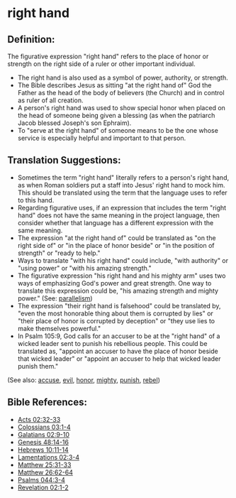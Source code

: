 # right hand #

## Definition: ##

The figurative expression "right hand" refers to the place of honor or strength on the right side of a ruler or other important individual.

* The right hand is also used as a symbol of power, authority, or strength.
* The Bible describes Jesus as sitting "at the right hand of" God the Father as the head of the body of believers (the Church) and in control as ruler of all creation.
* A person's right hand was used to show special honor when placed on the head of someone being given a blessing (as when the patriarch Jacob blessed Joseph's son Ephraim).
* To "serve at the right hand" of someone means to be the one whose service is especially helpful and important to that person.

## Translation Suggestions: ##

* Sometimes the term "right hand" literally refers to a person's right hand, as when Roman soldiers put a staff into Jesus' right hand to mock him. This should be translated using the term that the language uses to refer to this hand. 
* Regarding figurative uses, if an expression that includes the term "right hand" does not have the same meaning in the project language, then consider whether that language has a different expression with the same meaning.
* The expression "at the right hand of" could be translated as "on the right side of" or "in the place of honor beside" or "in the position of strength" or "ready to help."
* Ways to translate "with his right hand" could include, "with authority" or "using power" or "with his amazing strength."
* The figurative expression "his right hand and his mighty arm" uses two ways of emphasizing God's power and great strength. One way to translate this expression could be, "his amazing strength and mighty power." (See: [parallelism](https://git.door43.org/Door43/en-ta-translate-vol2/src/master/content/figs_parallelism.md))
* The expression "their right hand is falsehood" could be translated by, "even the most honorable thing about them is corrupted by lies" or "their place of honor is corrupted by deception" or "they use lies to make themselves powerful." 
* In Psalm 105:9, God calls for an accuser to be at the "right hand" of a wicked leader sent to punish his rebellious people. This could be translated as, "appoint an accuser to have the place of honor beside that wicked leader" or "appoint an accuser to help that wicked leader punish them."

(See also: [accuse](../other/accuse.md), [evil](../kt/evil.md), [honor](../other/honor.md), [mighty](../other/mighty.md), [punish](../other/punish.md), [rebel](../other/rebel.md))

## Bible References: ##

* [Acts 02:32-33](https://door43.org/en/bible/notes/act/02/32)
* [Colossians 03:1-4](https://door43.org/en/bible/notes/col/03/01)
* [Galatians 02:9-10](https://door43.org/en/bible/notes/gal/02/09)
* [Genesis 48:14-16](https://door43.org/en/bible/notes/gen/48/14)
* [Hebrews 10:11-14](https://door43.org/en/bible/notes/heb/10/11)
* [Lamentations 02:3-4](https://door43.org/en/bible/notes/lam/02/03)
* [Matthew 25:31-33](https://door43.org/en/bible/notes/mat/25/31)
* [Matthew 26:62-64](https://door43.org/en/bible/notes/mat/26/62)
* [Psalms 044:3-4](https://door43.org/en/bible/notes/psa/044/003)
* [Revelation 02:1-2](https://door43.org/en/bible/notes/rev/02/01)


